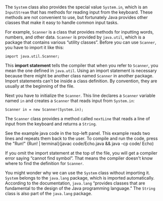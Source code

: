 The `System` class also provides the special value `System.in`, which is an `InputStream` that has methods for reading input from the keyboard. These methods are not convenient to use, but fortunately Java provides other classes that make it easy to handle common input tasks.


For example, `Scanner` is a class that provides methods for inputting words, numbers, and other data. `Scanner` is provided by `java.util`, which is a package that contains various “utility classes”. Before you can use `Scanner`, you have to import it like this:

```code
import java.util.Scanner;
```


This **import statement** tells the compiler that when you refer to `Scanner`, you mean the one defined in `java.util`. Using an import statement is necessary because there might be another class named `Scanner` in another package. Import statements can't be inside a class definition. By convention, they are usually at the beginning of the file.

Next you have to initialize the `Scanner`. This line declares a `Scanner` variable named `in` and creates a `Scanner` that reads input from `System.in`:

```code
Scanner in = new Scanner(System.in);
```

The `Scanner` class provides a method called `nextLine` that reads a line of input from the keyboard and returns a `String`.


See the example java code in the top-left panel. This example reads two lines and repeats them back to the user.
To compile and run the code, press the "Run!"
{Run! | terminal}(javac code/Echo.java && java -cp code/ Echo)




If you omit the import statement at the top of the file, you will get a compiler error saying “cannot find symbol”. That means the compiler doesn't know where to find the definition for `Scanner`.


You might wonder why we can use the `System` class without importing it. `System` belongs to the `java.lang` package, which is imported automatically. According to the documentation, `java.lang` “provides classes that are fundamental to the design of the Java programming language.” The `String` class is also part of the `java.lang` package.